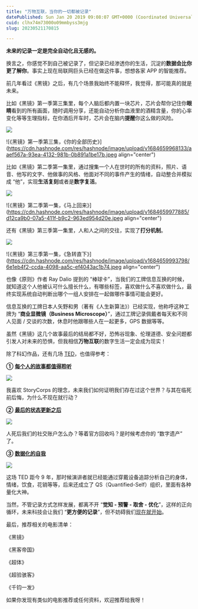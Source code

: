 ```yaml
---
title: "万物互联，当你的一切都被记录"
datePublished: Sun Jan 20 2019 09:08:07 GMT+0000 (Coordinated Universal Time)
cuid: clhx74m73000o09mmbyss3mjg
slug: 20230521170815

---
```


**未来的记录一定是完全自动化且无感的。**

换言之，你感觉不到自己被记录了，但记录已经渗透你的生活，沉淀的**数据会比你更了解你**。事实上现在局联网巨头已经在做这件事，想想各家 APP 的智能推荐。

前几年看过《黑镜》之后，有几个场景我始终不能释怀，我觉得，那可能真的就是未来。

比如《黑镜》第一季第三集里，每个人脑后都内置一块芯片，芯片会帮你记住你**眼睛**看到的所有画面，随时调用分享，还能自动分析你血液里的酒精含量，你的心率变化等等生理指标，在你酒后开车时，芯片会在脑内**提醒**你这么做的风险。

![](url)

![《黑镜》第一季第三集，《你的全部历史》](https://cdn.hashnode.com/res/hashnode/image/upload/v1684659968133/aaef567a-93ea-4132-981b-0b891a1be17b.jpeg align="center")

比如《黑镜》第二季第一集里，通过搜集一个人在世时的所有的资料，照片、语音、他写的文字、他做事的风格、他面对不同的事件产生的情绪，自动整合并模拟成 “他”，实现**生活复刻**或者是**数字复活**。

![](url)

![《黑镜》第二季第一集，《马上回来》](https://cdn.hashnode.com/res/hashnode/image/upload/v1684659977885/d12ca9b0-07a5-411f-b9c2-963ed954d20e.jpeg align="center")

还有《黑镜》第三季第一集里，人和人之间的交往，实现了**打分机制**。

![](url)

![《黑镜》第三季第一集，《急转直下》](https://cdn.hashnode.com/res/hashnode/image/upload/v1684659993798/6e1eb4f2-ccda-4098-aa5c-ef4043ac1b74.jpeg align="center")

也像《原则》作者 Ray Dalio 提到的 “棒球卡”，当我们的工牌信息互换的时候，就知道这个人他被认可什么擅长什么，有哪些标签，喜欢做什么不喜欢做什么，最终实现系统自动判断出哪个一组人安排在一起做哪件事情可能会更好。

信息互换的工牌日本人矢野和男（著有《人生新算法》）已经实现，他称呼这种工牌为 “**商业显微镜（Business Microscope）**”，通过工牌记录佩戴者每天和不同人见面 / 交谈的次数，休息时他跟哪些人在一起更多，GPS 数据等等。

虽然《黑镜》这几个故事最后的结局都不好，恐怖谷现象、伦理道德、安全问题都引发人对未来的恐惧，但我相信**万物互联**的数字生活一定会成为现实！

除了科幻作品，还有几场 [TED](http://mp.weixin.qq.com/s?__biz=MzI3MzU5MDA1OQ==&mid=2247484029&idx=1&sn=46564fe260f85e48fe9884b37377eca0&chksm=eb21b039dc56392f39c692cc567b161da3379249857c9b69fc1a1303c1f58dad4dfec318f55f&scene=21#wechat_redirect)，也值得参考：

**①** [**每个人的故事都值得聆听**](http://t.cn/RyNIOKF)

![](url)

我喜欢 StoryCorps 的理念，未来我们如何证明我们存在过这个世界？与其在临死前后悔，为什么不现在就行动？

**②** [**最后的状态更新之后**](http://t.cn/RAcT4O3)

![](url)

人死后我们的社交账户怎么办？等着官方回收吗？是时候考虑你的 “数字遗产” 了。

**③** [**数据化的自我**](https://open.163.com/newview/movie/free?mid=M77H72JQL&pid=M77H4NSR3)

![](url)

这场 TED 距今 9 年，那时候演讲者就已经能通过穿戴设备追踪分析自己的身体，情绪，饮食，花销等等，后来还成立了 QS（Quantified-Self）组织，里面有各种量化大神。

当然，不管记录方式怎样发展，都离不开 “**觉知 - 预警 - 取舍 - 优化**”，这样的正向循环，未来科技会让我们 “**更方便的记录**”，但不妨碍我们[现在就开始](http://mp.weixin.qq.com/s?__biz=MzI3MzU5MDA1OQ==&mid=2247484873&idx=1&sn=b45dd7055fced2c82fbd73482814f94f&chksm=eb21b78ddc563e9b9566f248e8ddc8b665ff5eee22aac28a41a9d6b32f4e78a8a9a2d982ac78&scene=21#wechat_redirect)。

最后，推荐相关的电影清单：

《黑镜》

《黑客帝国》

《超体》

《超验骇客》

《千钧一发》

如果你发现有类似的电影推荐或任何资料，欢迎推荐给我呀！